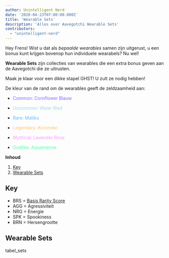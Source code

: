 ```yaml
---
author: Unintelligent Nerd
date: '2020-04-23T07:00:00.000Z'
title: 'Wearable Sets'
description: 'Alles over Aavegotchi Wearable Sets'
contributors:
  - "unintelligent-nerd"
---
```


Hey Frens! Wist u dat als *bepaalde wearables* samen zijn uitgerust, u een bonus kunt krijgen bovenop hun individuele wearabels? Nu wel!

**Wearable Sets** zijn collecties van wearables die een extra bonus geven aan de Aavegotchi die ze uitrusten.

Maak je klaar voor een dikke stapel GHST! U zult ze nodig hebben!

De kleur van de rand om de wearables geeft de zeldzaamheid aan:
* <p style="color:#806AFB">Common: Cornflower Blauw</p>
* <p style="color:#98DBE5">Uncommon: Water Blad</p>
* <p style="color:#59BCFF">Rare: Malibu</p>
* <p style="color:#FFC36B">Legendary: Koromiko</p>
* <p style="color:#FF96FF">Mythical: Lavender Roos</p>
* <p style="color:#51FFA8">Godlike: Aquamarine</p>

<div class="contentsBox">

**Inhoud**

<ol>
<li><a href=#key>Key</a></li>
<li><a href=#wearable-sets>Wearable Sets</a></li>
</ol>

</div>

## Key

* BRS = [Basis Rarity Score](/rarity-farming#base-rarity-score)
* AGG = Agressiviteit
* NRG = Energie
* SPK = Spookiness
* BRN = Hersengrootte

## Wearable Sets

tabel_sets

